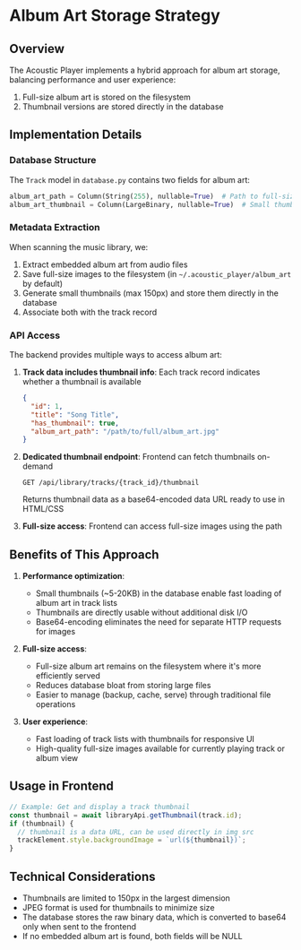 # Album Art Storage Strategy

## Overview

The Acoustic Player implements a hybrid approach for album art storage, balancing performance and user experience:
1. Full-size album art is stored on the filesystem
2. Thumbnail versions are stored directly in the database

## Implementation Details

### Database Structure

The `Track` model in `database.py` contains two fields for album art:

```python
album_art_path = Column(String(255), nullable=True)  # Path to full-size album art file
album_art_thumbnail = Column(LargeBinary, nullable=True)  # Small thumbnail stored directly in DB
```

### Metadata Extraction

When scanning the music library, we:
1. Extract embedded album art from audio files
2. Save full-size images to the filesystem (in `~/.acoustic_player/album_art` by default)
3. Generate small thumbnails (max 150px) and store them directly in the database
4. Associate both with the track record

### API Access

The backend provides multiple ways to access album art:

1. **Track data includes thumbnail info**: Each track record indicates whether a thumbnail is available
   ```json
   {
     "id": 1,
     "title": "Song Title",
     "has_thumbnail": true,
     "album_art_path": "/path/to/full/album_art.jpg"
   }
   ```

2. **Dedicated thumbnail endpoint**: Frontend can fetch thumbnails on-demand
   ```
   GET /api/library/tracks/{track_id}/thumbnail
   ```
   Returns thumbnail data as a base64-encoded data URL ready to use in HTML/CSS

3. **Full-size access**: Frontend can access full-size images using the path

## Benefits of This Approach

1. **Performance optimization**:
   - Small thumbnails (~5-20KB) in the database enable fast loading of album art in track lists
   - Thumbnails are directly usable without additional disk I/O
   - Base64-encoding eliminates the need for separate HTTP requests for images

2. **Full-size access**:
   - Full-size album art remains on the filesystem where it's more efficiently served
   - Reduces database bloat from storing large files
   - Easier to manage (backup, cache, serve) through traditional file operations

3. **User experience**:
   - Fast loading of track lists with thumbnails for responsive UI
   - High-quality full-size images available for currently playing track or album view

## Usage in Frontend

```javascript
// Example: Get and display a track thumbnail
const thumbnail = await libraryApi.getThumbnail(track.id);
if (thumbnail) {
  // thumbnail is a data URL, can be used directly in img src
  trackElement.style.backgroundImage = `url(${thumbnail})`;
}
```

## Technical Considerations

- Thumbnails are limited to 150px in the largest dimension
- JPEG format is used for thumbnails to minimize size
- The database stores the raw binary data, which is converted to base64 only when sent to the frontend
- If no embedded album art is found, both fields will be NULL

